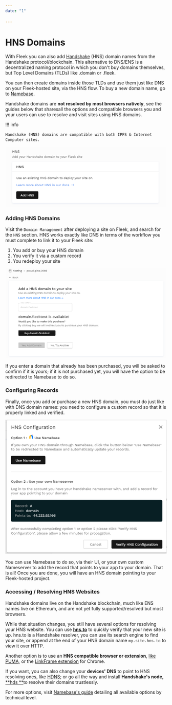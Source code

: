 ```yaml
---
date: "1"

---
```

# HNS Domains

With Fleek you can also add [Handshake](https://handshake.org/) (HNS) domain names from the Handshake protocol/blockchain. This alternative to DNS/ENS is a decentralized naming protocol in which you don't buy domains themselves, but Top Level Domains (TLDs) like .domain or .fleek.

You can then create domains inside those TLDs and use them just like DNS on your Fleek-hosted site, via the HNS flow. To buy a new domain name, go to [Namebase](https://www.namebase.io/).

Handshake domains are **not resolved by most browsers natively**, see the guides below that sharesall the options and compatible browsers you and your users can use to resolve and visit sites using HNS domains.

!!! info

    Handshake (HNS) domains are compatible with both IPFS & Internet Computer sites.

![](imgs/hns.png)


### Adding HNS Domains

Visit the `Domain Management` after deploying a site on Fleek, and search for the `HNS` section. HNS works exactly like DNS in terms of the workflow you must complete to link it to your Fleek site:

1. You add or buy your HNS domain
2. You verify it via a custom record
3. You redeploy your site

![](imgs/hnstest.png)

If you enter a domain that already has been purchased, you will be asked to confirm if it is yours; if it is not purchased yet, you will have the option to be redirected to Namebase to do so.

### Configuring Records

Finally, once you add or purchase a new HNS domain, you must do just like with DNS domain names: you need to configure a custom record so that it is properly linked and verified.

![](imgs/records.png)

You can use Namebase to do so, via their UI, or your own custom Nameserver to add the record that points to your app to your domain. That is all! Once you are done, you will have an HNS domain pointing to your Fleek-hosted project.

### Accessing / Resolving HNS Websites

Handshake domains live on the Handshake blockchain, much like ENS names live on Ethereum, and are not yet fully supported/resolved but most browsers.

While that situation changes, you still have several options for resolving your HNS website. You can use [**hns.to**](https://hns.to/) to quickly verify that your new  site is up. hns.to is a Handshake resolver, you can use its search engine to find your site, or append at the end of your HNS domain name `my.site.hns.to` to view it over HTTP.

Another option is to use an **HNS compatible browser or extension**, [like PUMA](https://www.pumabrowser.com/), or the [LinkFrame extension](https://chrome.google.com/webstore/detail/linkframe/klcheodcjdbkbiljlcfiphagmkhbifmm?hl=en-US&authuser=0) for Chrome. 

If you want, you can also change your **devices' DNS** to point to HNS resolving ones, like [HDNS](https://www.hdns.io/); or go all the way and install **Handshake's node,** [**hds **](https://hsd-dev.org/)to resolve their domains trustlessly.

For more options, visit [Namebase's guide](https://learn.namebase.io/starting-from-zero/how-to-access-handshake-sites#level-3-dns) detailing all available options by technical level.